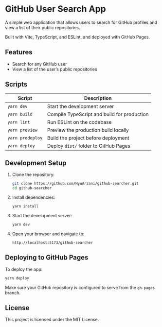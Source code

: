 # GitHub User Search App

A simple web application that allows users to search for GitHub profiles and view a list of their public repositories.

Built with Vite, TypeScript, and ESLint, and deployed with GitHub Pages.

## Features

- Search for any GitHub user
- View a list of the user’s public repositories

## Scripts

| Script           | Description                                 |
| ---------------- | ------------------------------------------- |
| `yarn dev`       | Start the development server                |
| `yarn build`     | Compile TypeScript and build for production |
| `yarn lint`      | Run ESLint on the codebase                  |
| `yarn preview`   | Preview the production build locally        |
| `yarn predeploy` | Build the project before deployment         |
| `yarn deploy`    | Deploy `dist/` folder to GitHub Pages       |

## Development Setup

1. Clone the repository:

   ```bash
   git clone https://github.com/HyuArzani/github-searcher.git
   cd github-searcher
   ```

2. Install dependencies:

   ```bash
   yarn install
   ```

3. Start the development server:

   ```bash
   yarn dev
   ```

4. Open your browser and navigate to:

   ```
   http://localhost:5173/github-searcher
   ```

## Deploying to GitHub Pages

To deploy the app:

```bash
yarn deploy
```

Make sure your GitHub repository is configured to serve from the `gh-pages` branch.

## License

This project is licensed under the MIT License.
